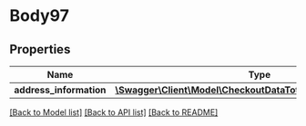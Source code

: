 # Body97

## Properties
Name | Type | Description | Notes
------------ | ------------- | ------------- | -------------
**address_information** | [**\Swagger\Client\Model\CheckoutDataTotalsInformationInterface**](CheckoutDataTotalsInformationInterface.md) |  | 

[[Back to Model list]](../README.md#documentation-for-models) [[Back to API list]](../README.md#documentation-for-api-endpoints) [[Back to README]](../README.md)


